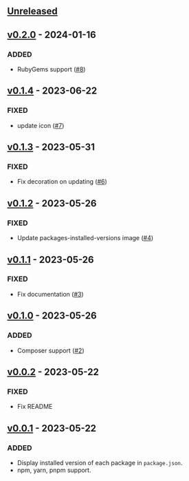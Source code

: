 ## [Unreleased](https://github.com/faissaloux/vscode-package-manager-intellisense/compare/v0.2.0...main)

## [v0.2.0](https://github.com/faissaloux/vscode-package-manager-intellisense/compare/v0.1.4...v0.2.0) - 2024-01-16
### ADDED
- RubyGems support ([#8](https://github.com/faissaloux/vscode-package-manager-intellisense/pull/8))

## [v0.1.4](https://github.com/faissaloux/vscode-package-manager-intellisense/compare/v0.1.3...v0.1.4) - 2023-06-22
### FIXED
- update icon ([#7](https://github.com/faissaloux/vscode-package-manager-intellisense/pull/7))

## [v0.1.3](https://github.com/faissaloux/vscode-package-manager-intellisense/compare/v0.1.2...v0.1.3) - 2023-05-31
### FIXED
- Fix decoration on updating ([#6](https://github.com/faissaloux/vscode-package-manager-intellisense/pull/6))

## [v0.1.2](https://github.com/faissaloux/vscode-package-manager-intellisense/compare/v0.1.1...v0.1.2) - 2023-05-26
### FIXED
- Update packages-installed-versions image ([#4](https://github.com/faissaloux/vscode-package-manager-intellisense/pull/4))

## [v0.1.1](https://github.com/faissaloux/vscode-package-manager-intellisense/compare/v0.1.0...v0.1.1) - 2023-05-26
### FIXED
- Fix documentation ([#3](https://github.com/faissaloux/vscode-package-manager-intellisense/pull/3))

## [v0.1.0](https://github.com/faissaloux/vscode-package-manager-intellisense/compare/v0.0.2...v0.1.0) - 2023-05-26
### ADDED
- Composer support ([#2](https://github.com/faissaloux/vscode-package-manager-intellisense/pull/2))

## [v0.0.2](https://github.com/faissaloux/vscode-package-manager-intellisense/compare/v0.0.1...v0.0.2) - 2023-05-22
### FIXED
- Fix README

## [v0.0.1](https://github.com/faissaloux/vscode-package-manager-intellisense/compare/3dbac92...v0.0.1) - 2023-05-22
### ADDED
- Display installed version of each package in `package.json`.
- npm, yarn, pnpm support.
